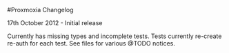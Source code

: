 #Proxmoxia Changelog

17th October 2012 - Initial release

Currently has missing types and incomplete tests. 
Tests currently re-create re-auth for each test.
See files for various @TODO notices.